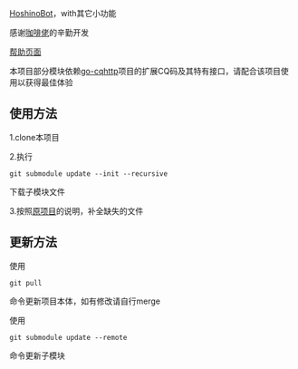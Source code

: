 [HoshinoBot](https://github.com/Ice-Cirno/HoshinoBot)，with其它小功能

感谢[咖啡佬](https://github.com/Ice-Cirno)的辛勤开发

[帮助页面](https://www.maxesisn.online/ChatBot/help/)

本项目部分模块依赖[go-cqhttp](https://github.com/Mrs4s/go-cqhttp)项目的扩展CQ码及其特有接口，请配合该项目使用以获得最佳体验

## 使用方法
1.clone本项目

2.执行
```
git submodule update --init --recursive
```
下载子模块文件

3.按照[原项目](https://github.com/Ice-Cirno/HoshinoBot)的说明，补全缺失的文件

## 更新方法
使用
```
git pull
```
命令更新项目本体，如有修改请自行merge

使用
```
git submodule update --remote
```
命令更新子模块
